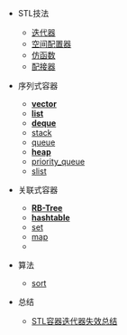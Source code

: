 - STL技法

  - [迭代器](iterator.md)
  - [空间配置器]()
  - [仿函数](functor.md)
  - [配接器]()

- 序列式容器

  - [**vector**](vector.md)
  - [**list**](list.md)
  - [**deque**](deque.md)
  - [stack](stack.md)
  - [queue](queue.md)
  - [**heap**](heap.md)
  - [priority_queue](priority_queue.md)
  - [slist](slist.md)
  
- 关联式容器

  - [**RB-Tree**](rb_tree.md)
  - [**hashtable**](hashtable.md)
  - [set](set.md)
  - [map](map.md)
  - []()

- 算法

  - [sort](sort.md)

- 总结

  - [STL容器迭代器失效总结](stl_iterator_failure.md)
